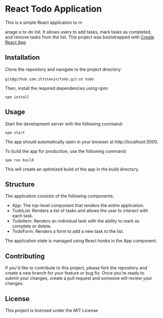 # React Todo Application

This is a simple React application to m

anage a to-do list. It allows users to add tasks, mark tasks as completed, and remove tasks from the list. This project was bootstrapped with [Create React App](https://github.com/facebook/create-react-app)

## Installation

Clone the repository and navigate to the project directory:

`git@github.com:ittstevin/todo.git`
`cd todo`

Then, install the required dependencies using npm:

`npm install`

## Usage

Start the development server with the following command:

`npm start`

The app should automatically open in your browser at http://localhost:3000.

To build the app for production, use the following command:

`npm run build`

This will create an optimized build of the app in the build directory.

## Structure

The application consists of the following components:

- App: The top-level component that renders the entire application.
- TodoList: Renders a list of tasks and allows the user to interact with each task.
- TodoItem: Renders an individual task with the ability to mark as complete or delete.
- TodoForm: Renders a form to add a new task to the list.

The application state is managed using React hooks in the App component.

## Contributing

If you'd like to contribute to this project, please fork the repository and create a new branch for your feature or bug fix. Once you're ready to submit your changes, create a pull request and someone will review your changes.

## License

This project is licensed under the MIT License
